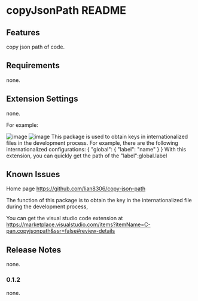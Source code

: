 # copyJsonPath README

## Features

copy json path of code.

## Requirements

none.

## Extension Settings

none.

For example:

![image](https://lian8306.github.io/copy-json-path/readme/images/20200825111601.png)
![image](https://lian8306.github.io/copy-json-path/readme/images/20200825111626.png)
This package is used to obtain keys in internationalized files in the development process. For example, there are the following internationalized configurations:
{
    "global":
    {
        "label": "name"
    }
}
With this extension, you can quickly get the path of the "label":global.label

## Known Issues
Home page
https://github.com/lian8306/copy-json-path

The function of this package is to obtain the key in the internationalized file during the development process,

You can get the visual studio code extension at https://marketplace.visualstudio.com/items?itemName=C-pan.copyjsonpath&ssr=false#review-details

## Release Notes

none.

### 0.1.2

none.

